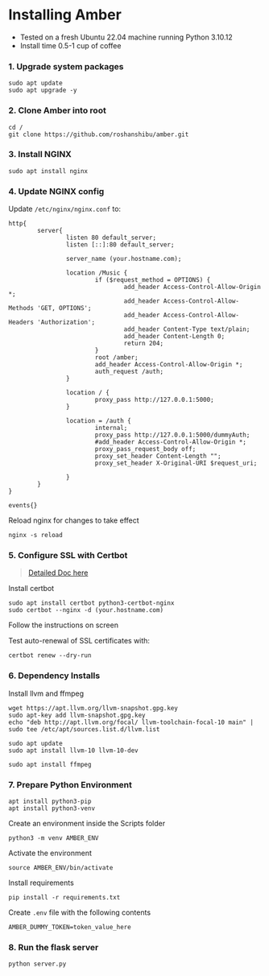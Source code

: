 # Installing Amber

- Tested on a fresh Ubuntu 22.04 machine running Python 3.10.12
- Install time 0.5-1 cup of coffee

### 1. Upgrade system packages

```Shell
sudo apt update
sudo apt upgrade -y
```

### 2. Clone Amber into root

```Shell
cd /
git clone https://github.com/roshanshibu/amber.git
```

### 3. Install NGINX

```Shell
sudo apt install nginx
```

### 4. Update NGINX config

Update `/etc/nginx/nginx.conf` to:

```nginx
http{
        server{
                listen 80 default_server;
                listen [::]:80 default_server;

                server_name (your.hostname.com);

                location /Music {
                        if ($request_method = OPTIONS) {
                                add_header Access-Control-Allow-Origin *;
                                add_header Access-Control-Allow-Methods 'GET, OPTIONS';
                                add_header Access-Control-Allow-Headers 'Authorization';
                                add_header Content-Type text/plain;
                                add_header Content-Length 0;
                                return 204;
                        }
                        root /amber;
                        add_header Access-Control-Allow-Origin *;
                        auth_request /auth;
                }

                location / {
                        proxy_pass http://127.0.0.1:5000;
                }

                location = /auth {
                        internal;
                        proxy_pass http://127.0.0.1:5000/dummyAuth;
                        #add_header Access-Control-Allow-Origin *;
                        proxy_pass_request_body off;
                        proxy_set_header Content-Length "";
                        proxy_set_header X-Original-URI $request_uri;

                }
        }
}

events{}
```

Reload nginx for changes to take effect

```Shell
nginx -s reload
```

### 5. Configure SSL with Certbot

> [Detailed Doc here](https://github.com/christianlempa/videos/tree/main/nginx-reverseproxy)

Install certbot

```Shell
sudo apt install certbot python3-certbot-nginx
sudo certbot --nginx -d (your.hostname.com)
```

Follow the instructions on screen

Test auto-renewal of SSL certificates with:

```Shell
certbot renew --dry-run
```

### 6. Dependency Installs

Install llvm and ffmpeg

```Shell
wget https://apt.llvm.org/llvm-snapshot.gpg.key
sudo apt-key add llvm-snapshot.gpg.key
echo "deb http://apt.llvm.org/focal/ llvm-toolchain-focal-10 main" | sudo tee /etc/apt/sources.list.d/llvm.list

sudo apt update
sudo apt install llvm-10 llvm-10-dev

sudo apt install ffmpeg
```

### 7. Prepare Python Environment

```Shell
apt install python3-pip
apt install python3-venv
```

Create an environment inside the Scripts folder

```Shell
python3 -m venv AMBER_ENV
```

Activate the environment

```Shell
source AMBER_ENV/bin/activate
```

Install requirements

```Shell
pip install -r requirements.txt
```

Create `.env` file with the following contents

```properties
AMBER_DUMMY_TOKEN=token_value_here
```

### 8. Run the flask server

```Shell
python server.py
```
